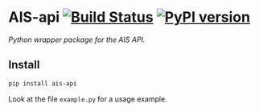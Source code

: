 # AIS-api [![Build Status][travis_status]][travis] [![PyPI version][pypi_badge]][pypi]

_Python wrapper package for the AIS API._

## Install

```bash
pip install ais-api
```

Look at the file `example.py` for a usage example.

[travis_status]: https://travis-ci.org/sviete/ais-api.svg?branch=master
[travis]: https://travis-ci.org/sviete/ais-api
[pypi]:https://pypi.org/project/ais-api/
[pypi_badge]: https://badge.fury.io/py/ais-api.svg
